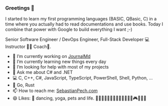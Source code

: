 ### Greetings 🦄 

I started to learn my first programming languages (BASIC, QBasic, C) in a time where you actually had to read documentations and use books. Today I combine that power with Google to build everything I want ;-)

Senior Software Engineer / DevOps Engineer, Full-Stack Developer 💻 Instructor 👨‍🏫 Coach🧙‍.

- 🔭 I’m currently working on [JournalMd](https://github.com/JournalMd)
- 🌱 I’m currently learning new things every day
- 🤔 I’m looking for help with most of my projects
- 💬 Ask me about C# and .NET
- 💻 C, C++, C#, JavaScript, TypeScript, PowerShell, Shell, Python, ...
- 👀 Go, Rust
- 📫 How to reach me: [SebastianPech.com](https://www.sebastianpech.com)
- 😄 Likes: 💙 dancing, yoga, pets and life. 🕺🐶🦄🐻🦎🐍🏋️‍♂️🧘‍♂️🍨🏃‍♂️🎮🎼🔥🌌
